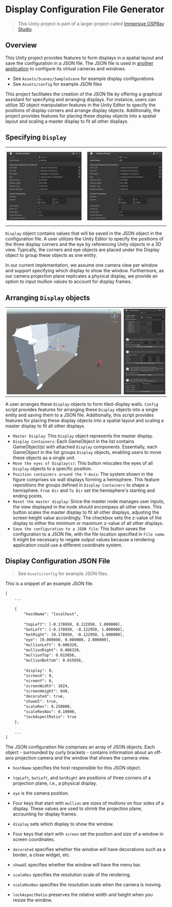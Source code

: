 # Display Configuration File Generator
> This Unity project is part of a larger project called [Immersive OSPRay Studio](https://github.com/jungwhonam-tacc/Whitepaper).

## Overview
This Unity project provides features to form displays in a spatial layout and save the configuration in a JSON file. The JSON file is used in [another application](https://github.com/JungWhoNam/ospray_studio/tree/jungwho.nam-feature-immersive-latest) to configure its virtual cameras and windows.
- See `Assets/Scenes/SampleScene` for example display configurations
- See `Assets/config` for example JSON files

This project facilitates the creation of the JSON file by offering a graphical assistant for specifying and arranging displays. For instance, users can utilize 3D object manipulation features in the Unity Editor to specify the positions of display corners and arrange display objects. Additionally, the project provides features for placing these display objects into a spatial layout and scaling a master display to fit all other displays.

## Specifying `Display`

<div id="image-table">
    <table>
	    <tr>
    	    <td style="padding:4px">
        	    <img src="Images/Config%20Generator%20-%20display0.png" width="400"/>
      	    </td>
            <td style="padding:14px">
            	<img src="Images/Config%20Generator%20-%20display.png" width="400"/>
            </td>
        </tr>
    </table>
</div>

`Display` object contains values that will be saved in the JSON object in the configuration file. A user utilizes the Unity Editor to specify the positions of the three display corners and the eye by referencing Unity objects in a 3D view. Typically, the corners and eye objects are placed under the Display object to group these objects as one entity.

In our current implementation, we assume one camera view per window and support specifying which display to show the window. Furthermore, as our camera projection plane replicates a physical display, we provide an option to input mullion values to account for display frames.


## Arranging `Display` objects

<div id="image-table">
    <table>
	    <tr>
    	    <td style="padding:4px">
        	    <img src="Images/Config%20Generator%20-%203D.png" width="800"/>
      	    </td>
            <td style="padding:4px">
            	<img src="Images/Config%20Generator%20-%20set%20up.png" width="290"/>
            </td>
        </tr>
    </table>
</div>

A user arranges these `Display` objects to form tiled-display walls. `Config` script provides features for arranging these `Display` objects into a single entity and saving them to a JSON file. Additionally, this script provides features for placing these display objects into a spatial layout and scaling a master display to fit all other displays. 
- `Master Display`: This `Display` object represents the master display.
- `Display Containers`: Each GameObject in the list contains GameObject(s) with attached `Display` components. Essentially, each GameObject in the list groups `Display` objects, enabling users to move these objects as a single unit.
- `Move the eyes of Display(s)`: This button relocates the eyes of all `Display` objects to a specific position.
- `Position containers around the Y-Axis`: The system shown in the figure comprises six wall displays forming a hemisphere. This feature repositions the groups defined in `Display Containers` to shape a hemisphere. `From Dir` and `To Dir` set the hemisphere's starting and ending points.
- `Reset the master display`: Since the master node manages user inputs, the view displayed in the node should encompass all other views. This button scales the master display to fit all other displays, adjusting the screen height value accordingly. The checkbox sets the z-value of the display to either the minimum or maximum z-value of all other displays.
- `Save the configuration to a JSON file`: This button saves the configuration to a JSON file, with the file location specified in `File name`. It might be necessary to negate output values because a rendering application could use a different coordinate system.


## Display Configuration JSON File

> See `Assets/config` for example JSON files.

This is a snippet of an example JSON file. 

```
[
    ...

    {
		"hostName": "localhost",
	
		"topLeft": [-0.178950, 0.122950, 1.000000],
		"botLeft": [-0.178950, -0.122950, 1.000000],
		"botRight": [0.178950, -0.122950, 1.000000],
		"eye": [0.000000, 0.000000, 2.000000],
		"mullionLeft": 0.006320,
		"mullionRight": 0.006320,
		"mullionTop": 0.015056,
		"mullionBottom": 0.015056,
	
		"display": 0,
		"screenX": 0,
		"screenY": 0,
		"screenWidth": 1024,
		"screenHeight": 640,
		"decorated": true,
		"showUI": true,
		"scaleRes": 0.250000,
		"scaleResNav": 0.10000,
		"lockAspectRatio": true
	},

    ...
]
```

The JSON configuration file comprises an array of JSON objects. Each object - surrounded by curly brackets - contains information about an off-axis projection camera and the window that shows the camera view.
- ```hostName``` specifies the host responsible for this JSON object. 
- ```topLeft```, ```botLeft```, and ```botRight``` are positions of three corners of a projection plane, i.e., a physical display.
- ```eye``` is the camera position. 
- Four keys that start with ```mullion``` are sizes of mullions on four sides of a display. These values are used to shrink the projection plane, accounting for display frames.  
- ```display``` sets which display to show the window.
- Four keys that start with ```screen``` set the position and size of a window in screen coordinates.

- `decorated` specifies whether the window will have decorations such as a border, a close widget, etc. 
- `showUI` specifies whether the window will have the menu bar.
- `scaleRes` specifies the resolution scale of the rendering. 
- `scaleResNav` specifies the resolution scale when the camera is moving.
- `lockAspectRatio` preserves the relative width and height when you resize the window.
